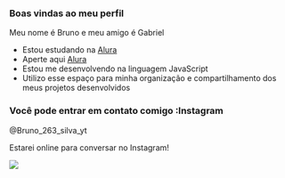 ### Boas vindas ao meu perfil 

Meu nome é Bruno e meu amigo é Gabriel

- Estou estudando na [Alura](https://www.alura.com.br)
- Aperte aqui [Alura](https://editor.p5js.org/brunoezequias/sketches/d0jHH0nn3)
- Estou me desenvolvendo na linguagem JavaScript
- Utilizo esse espaço para minha organização e compartilhamento dos meus projetos desenvolvidos

### Você pode entrar em contato comigo :Instagram

@Bruno_263_silva_yt

Estarei online para conversar no Instagram!

![](https://media1.tenor.com/m/bnarFGvpLjkAAAAd/the-rock-the-rock-meme.gif)
 

